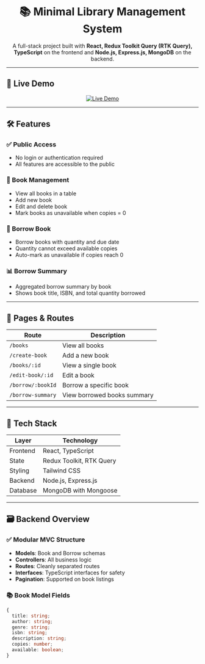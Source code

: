 <div align="center">

# 📚 Minimal Library Management System

A full-stack project built with **React, Redux Toolkit Query (RTK Query), TypeScript** on the frontend and **Node.js, Express.js, MongoDB** on the backend.

</div>

---

## 🚀 Live Demo

<div align="center">
  <a href="https://library-management-system-8rel.vercel.app/" target="_blank">
    <img src="https://img.shields.io/badge/Live-Demo-green?style=for-the-badge&logo=vercel" alt="Live Demo"/>
  </a>
</div>

---

## 🛠 Features

### ✅ Public Access
- No login or authentication required
- All features are accessible to the public

### 📘 Book Management
- View all books in a table
- Add new book
- Edit and delete book
- Mark books as unavailable when copies = 0

### 📖 Borrow Book
- Borrow books with quantity and due date
- Quantity cannot exceed available copies
- Auto-mark as unavailable if copies reach 0

### 📊 Borrow Summary
- Aggregated borrow summary by book
- Shows book title, ISBN, and total quantity borrowed

---

## 🧭 Pages & Routes

| Route | Description |
|-------|-------------|
| `/books` | View all books |
| `/create-book` | Add a new book |
| `/books/:id` | View a single book |
| `/edit-book/:id` | Edit a book |
| `/borrow/:bookId` | Borrow a specific book |
| `/borrow-summary` | View borrowed books summary |

---

## 🧩 Tech Stack

| Layer       | Technology |
|-------------|------------|
| Frontend    | React, TypeScript |
| State       | Redux Toolkit, RTK Query |
| Styling     | Tailwind CSS |
| Backend     | Node.js, Express.js |
| Database    | MongoDB with Mongoose |

---

## 🗃 Backend Overview

### ✅ Modular MVC Structure

- **Models**: Book and Borrow schemas
- **Controllers**: All business logic
- **Routes**: Cleanly separated routes
- **Interfaces**: TypeScript interfaces for safety
- **Pagination**: Supported on book listings

### 📚 Book Model Fields

```ts
{
  title: string;
  author: string;
  genre: string;
  isbn: string;
  description: string;
  copies: number;
  available: boolean;
}
